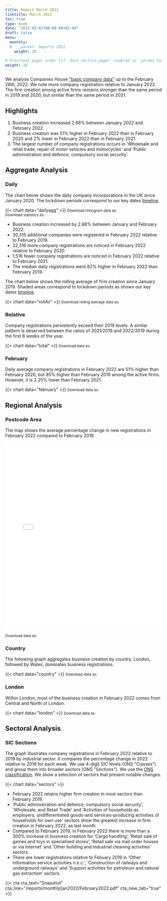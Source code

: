 ```yaml
---
title: Report March 2022
linktitle: March 2022
toc: true
type: book
date: "2022-03-01T00:00:00+01:00"
draft: false
menu:
  monthly:
  #    parent: Reports 2022
    weight: 16

# Prev/next pager order (if `docs_section_pager` enabled in `params.toml`)
weight: 16
---
```


We analyse Companies House ["basic company data"](http://download.companieshouse.gov.uk/en_output.html) up to the February 28th, 2022. We note more company registration relative to January 2022. The firm creation among active firms remains stronger than the same period in 2019 and 2020, but similar than the same period in 2021.

## <i class="far fa-lightbulb"></i>  <span class="ml-1">Highlights</span>

1. Business creation increased 2.68% between January 2022 and February 2022.
2. Business creation was 51% higher in February 2022 than in February 2020 and 2% lower in February 2022 than in February 2021.
3. The largest number of company registrations occurs in 'Wholesale and retail trade; repair of motor vehicles and motorcycles' and ‘Public administration and defence; compulsory social security’.

## <i class="fas fa-bullseye"></i> <span class="ml-1">Aggregate Analysis</span>

### Daily

The chart below shows the daily company incorporations in the UK since January 2020. The lockdown periods correspond to our key dates [timeline](https://uk-firm-dynamics.netlify.app/reports/#timeline). 

{{< chart data="dailyagg" >}}
<small>Download histogram data as: <a href="data/01histogram_Feb 2022.csv" download="01histogram_Feb 2022.csv"><i class="fas fa-file-csv"></i></a>
<br>
Download statistics as: <a href="data/02statsLockdown_Feb 2022.csv" download="02statisticsLockdown.csv"><i class="fas fa-file-csv"></i></a></small>

- Business creation increased by 2.68% between January and February 2022. 
- 30,315 additional companies were registered in February 2022 relative to February 2019. 
- 22,316 more company registrations are noticed in February 2022 relative to February 2020.
- 1,516 fewer company registrations are noticed in February 2022 relative to February 2021.
- The median daily registrations were 82% higher in February 2022 than February 2019.  

The chart below shows the rolling average of firm creation since January 2019. Shaded areas correspond to lockdown periods as shown our key dates [timeline](https://uk-firm-dynamics.netlify.app/reports/#timeline).

{{< chart data="rollAv" >}}
<small> Download rolling average data as: <a href="data/08rollingAverage_Jan 2022.csv" download="08rollingAverage_Feb 2022.csv"><i class="fas fa-file-excel"></i></a></small>

### Relative

Company registrations persistently exceed their 2019 levels. A similar pattern is observed between the ratios of 2021/2019 and 2022/2019 during the first 8 weeks of the year.

{{< chart data="total" >}}
<small>Download data as: <a href="data/04ratio_Feb 2022.csv" download="03ratio_Feb 2022.csv"><i class="fas fa-file-csv"></i></a></small>

### February

Daily average company registrations in February 2022 are 51% higher than February 2020, but 85% higher than February 2019 among the active firms. However, it is 2.25% lower than February 2021.

{{< chart data="february" >}}
<small>Download data as: <a href="data/03stats_Feb 2022.csv" download="04feburary2022.csv"><i class="fas fa-file-csv"></i></a></small>

## <i class="fas fa-map-marker-alt"></i>  <span class="ml-1">Regional Analysis</span>

### Postcode Area

The map shows the average percentage change in new registrations in February 2022 compared to February 2019.  

<iframe src="mapMar2022Av.html" style="height:600px;width:100%;border:none;overflow:hidden;"></iframe>

<small>Download data as: <a href="data/09map_Feb 2022.csv" download="09map.csv"><i class="fas fa-file-csv"></i></a></small>

### Country

The following graph aggregates business creation by country. London, followed by Wales, dominates business registrations.   

{{< chart data="country" >}}
<small>Download data as: <a href="data/05country_Feb 2022.csv" download="05country_Jan2022.csv"><i class="fas fa-file-csv"></i></a></small>

### London

Within London, most of the business creation in February 2022 comes from Central and North of London. 

{{< chart data="london" >}}
<small>Download data as: <a href="data/06London_Feb 2022.csv" download="06london_Feb2022.csv"><i class="fas fa-file-csv"></i></a></small>

## <i class="fas fa-industry"></i> <span class="ml-1">Sectoral Analysis</span>

### SIC Sections

The graph illustrates company registrations in February 2022 relative to 2019 by industrial sector. It compares the percentage change in 2022 relative to 2019 for each week. We use 4-digit SIC levels (ONS "Classes") and group them into broader sectors (ONS "Sections"). We use the [ONS classification](https://onsdigital.github.io/dp-classification-tools/standard-industrial-classification/ONS_SIC_hierarchy_view.html). We show a selection of sectors that present notable changes. 

{{< chart data="sectors" >}}

- February 2022 retains higher firm creation in most sectors than February 2019.
- ‘Public administration and defence; compulsory social security’, 'Wholesale, and Retail Trade' and 'Activities of households as employers; undifferentiated goods-and services-producing activities of households for own use' sectors show the greatest increase in firm creation in February 2022, as last month. 
- Compared to February 2019, in February 2022 there is more than a 300% increase in business creation for ‘Cargo handling’, ‘Retail sale of games and toys in specialised stores’, ‘Retail sale via mail order houses or via Internet’ and 'Other building and industrial cleaning activities' sectors.
- There are lower registrations relative to Febuary 2019 in ‘Other information service activities n.e.c.’, ‘Construction of railways and underground railways’ and ‘Support activities for petroleum and natural gas extraction’ sectors. 

{{< cta cta_text="Snapshot" cta_link="/reports/monthly/jan2022/February2022.pdf" cta_new_tab="true" >}}
